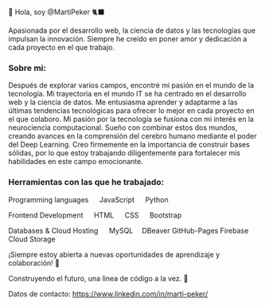 👋 Hola, soy @MartiPeker 🐈‍⬛

Apasionada por el desarrollo web, la ciencia de datos y las tecnologías que impulsan la innovación. 
Siempre he creído en poner amor y dedicación a cada proyecto en el que trabajo.

### Sobre mi:

Después de explorar varios campos, encontré mi pasión en el mundo de la tecnología. Mi trayectoria en el mundo IT se ha centrado en el desarrollo web y la ciencia de datos.
Me entusiasma aprender y adaptarme a las últimas tendencias tecnológicas para ofrecer lo mejor en cada proyecto en el que colaboro.
Mi pasión por la tecnología se fusiona con mi interés en la neurociencia computacional. 
Sueño con combinar estos dos mundos, creando avances en la comprensión del cerebro humano mediante el poder del Deep Learning. 
Creo firmemente en la importancia de construir bases sólidas, por lo que estoy trabajando diligentemente para fortalecer mis habilidades en este campo emocionante.

### Herramientas con las que he trabajado:

  Programming languages
   JavaScript   Python

 Frontend Development
  HTML   CSS   Bootstrap  

 Databases & Cloud Hosting
  MySQL  DBeaver GitHub-Pages  Firebase Cloud Storage

¡Siempre estoy abierta a nuevas oportunidades de aprendizaje y colaboración! 🚀

Construyendo el futuro, una línea de código a la vez. 💜

Datos de contacto:
https://www.linkedin.com/in/marti-peker/
